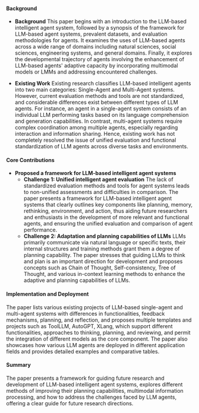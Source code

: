 #### Background
- **Background**
This paper begins with an introduction to the LLM-based intelligent agent system, followed by a synopsis of the framework for LLM-based agent systems, prevalent datasets, and evaluation methodologies for agents. It examines the uses of LLM-based agents across a wide range of domains including natural sciences, social sciences, engineering systems, and general domains. Finally, it explores the developmental trajectory of agents involving the enhancement of LLM-based agents' adaptive capacity by incorporating multimodal models or LMMs and addressing encountered challenges.

- **Existing Work**
Existing research classifies LLM-based intelligent agents into two main categories: Single-Agent and Multi-Agent systems. However, current evaluation methods and tools are not standardized, and considerable differences exist between different types of LLM agents. For instance, an agent in a single-agent system consists of an individual LLM performing tasks based on its language comprehension and generation capabilities. In contrast, multi-agent systems require complex coordination among multiple agents, especially regarding interaction and information sharing. Hence, existing work has not completely resolved the issue of unified evaluation and functional standardization of LLM agents across diverse tasks and environments.

#### Core Contributions
- **Proposed a framework for LLM-based intelligent agent systems**
    - **Challenge 1: Unified intelligent agent evaluation**
The lack of standardized evaluation methods and tools for agent systems leads to non-unified assessments and difficulties in comparison. The paper presents a framework for LLM-based intelligent agent systems that clearly outlines key components like planning, memory, rethinking, environment, and action, thus aiding future researchers and enthusiasts in the development of more relevant and functional agents, and ensuring the unified evaluation and comparison of agent performance.
    - **Challenge 2: Adaptation and planning capabilities of LLMs**
LLMs primarily communicate via natural language or specific texts, their internal structures and training methods grant them a degree of planning capability. The paper stresses that guiding LLMs to think and plan is an important direction for development and proposes concepts such as Chain of Thought, Self-consistency, Tree of Thought, and various in-context learning methods to enhance the adaptive and planning capabilities of LLMs.

#### Implementation and Deployment
The paper lists various existing projects of LLM-based single-agent and multi-agent systems with differences in functionalities, feedback mechanisms, planning, and reflection, and proposes multiple templates and projects such as ToolLLM, AutoGPT, XLang, which support different functionalities, approaches to thinking, planning, and reviewing, and permit the integration of different models as the core component. The paper also showcases how various LLM agents are deployed in different application fields and provides detailed examples and comparative tables.

#### Summary
The paper presents a framework for guiding future research and development of LLM-based intelligent agent systems, explores different methods of improving their planning capabilities, multimodal information processing, and how to address the challenges faced by LLM agents, offering a clear guide for future research directions.